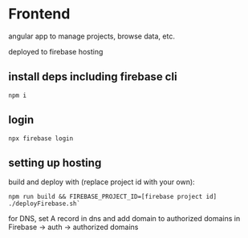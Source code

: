 # Frontend

angular app to manage projects, browse data, etc.

deployed to firebase hosting

## install deps including firebase cli
```shell
npm i
```

## login
```shell
npx firebase login
```

## setting up hosting
build and deploy with (replace project id with your own): 
```shell
npm run build && FIREBASE_PROJECT_ID=[firebase project id] ./deployFirebase.sh`
```

for DNS, set A record in dns and add domain to authorized domains in Firebase -> auth -> authorized domains

